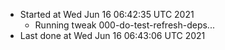  - Started at Wed Jun 16 06:42:35 UTC 2021
    - Running tweak 000-do-test-refresh-deps...
  - Last done at Wed Jun 16 06:43:06 UTC 2021
